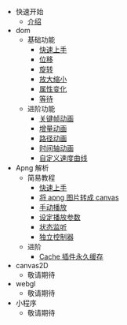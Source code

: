 - 快速开始
  - [介绍](/zh-cn/index.md)
- dom
  - 基础功能
    - [快速上手](/zh-cn/dom/install.md)
    - [位移](/zh-cn/dom/move.md)
    - [旋转](/zh-cn/dom/rotate.md)
    - [放大缩小](/zh-cn/dom/scale.md)
    - [属性变化](/zh-cn/dom/attr.md)
    - [等待](/zh-cn/dom/wait.md)
  - 进阶功能
    - [关键帧动画](/zh-cn/dom/keyframe.md)
    - [增量动画](/zh-cn/dom/requestAnimation.md)
    - [路径动画](/zh-cn/dom/path.md)
    - [时间轴动画](/zh-cn/dom/timeline.md)
    - [自定义速度曲线](/zh-cn/dom/curve.md)
- Apng 解析
  - 简易教程
    - [快速上手](/zh-cn/apng/install.md)
    - [将 apng 图片转成 canvas](/zh-cn/apng/animate.md)
    - [手动播放](/zh-cn/apng/play.md)
    - [设定播放参数](/zh-cn/apng/param.md)
    - [状态监听](/zh-cn/apng/on.md)
    - [独立控制器](/zh-cn/apng/independent.md)
  - 进阶
    - [Cache 插件永久缓存](/zh-cn/apng/cache.md)
- canvas2D
  - 敬请期待
- webgl
  - 敬请期待
- 小程序
  - 敬请期待

